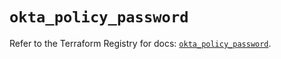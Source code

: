 # `okta_policy_password`

Refer to the Terraform Registry for docs: [`okta_policy_password`](https://registry.terraform.io/providers/okta/okta/4.17.0/docs/resources/policy_password).
